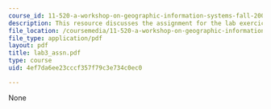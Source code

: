 ```yaml
---
course_id: 11-520-a-workshop-on-geographic-information-systems-fall-2005
description: This resource discusses the assignment for the lab exercice 3.
file_location: /coursemedia/11-520-a-workshop-on-geographic-information-systems-fall-2005/4ef7da6ee23cccf357f79c3e734c0ec0_lab3_assn.pdf
file_type: application/pdf
layout: pdf
title: lab3_assn.pdf
type: course
uid: 4ef7da6ee23cccf357f79c3e734c0ec0

---
```

None